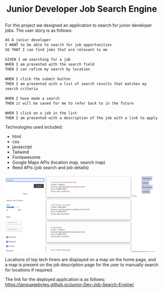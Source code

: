 # <p align = "center" > Junior Developer Job Search Engine </p>

For this project we designed an application to search for junior developer jobs. The user story is as follows:

```
AS A junior developer
I WANT to be able to search for job opportunities
SO THAT I can find jobs that are relevant to me

GIVEN I am searching for a job
WHEN I am presented with the search field
THEN I can refine my search by location

WHEN I click the submit button
THEN I am presented with a list of search results that matches my search criteria

WHEN I have made a search
THEN it will be saved for me to refer back to in the future

WHEN I click on a job in the list
THEN I am presented with a description of the job with a link to apply
```

Technologies used included:

- html
- css
- javascript
- Tailwind
- Fontawesome
- Google Maps APIs (location map, search map)
- Reed APIs (job search and job details)

![screenshot of results page](assets/images/resultscreenshot.png)

Locations of top tech hirers are displayed on a map on the home page, and a map is present on the job description page for the user to manually search for locations if required.

The link for the deployed application is as follows: https://languagebytes.github.io/Junior-Dev-Job-Search-Engine/
